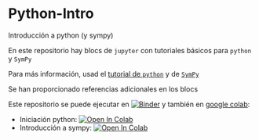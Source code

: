 # Python-Intro
Introducción a python (y sympy)

En este repositorio hay blocs de `jupyter` con tutoriales básicos para `python` y `SymPy`

Para más información, usad el [tutorial de `python`](https://docs.python.org/3/tutorial/) y de [`SymPy`](http://docs.sympy.org/latest/tutorial/index.html) 

Se han proporcionado referencias adicionales en los blocs

Este repositorio se puede ejecutar en [![Binder](https://mybinder.org/badge_logo.svg)](https://mybinder.org/v2/gh/pedritomelenas/Python-Intro/master) y también en [google colab](https://colab.research.google.com/?hl=es):

- Iniciación python: [![Open In Colab](https://colab.research.google.com/assets/colab-badge.svg)](https://github.com/pedritomelenas/Python-Intro/blob/master/iniciacion-python.ipynb)
- Introducción a sympy: [![Open In Colab](https://colab.research.google.com/assets/colab-badge.svg)](https://github.com/pedritomelenas/Python-Intro/blob/master/introduccion-sympy.ipynb)

